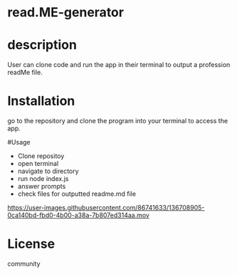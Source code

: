 # read.ME-generator

# description 
User can clone code and run the app in their terminal to output a profession readMe file. 

# Installation 
go to the repository and clone the program into your terminal to access the app. 

#Usage 
  - Clone repositoy
  - open terminal 
  - navigate to directory 
  - run node index.js 
  - answer prompts
  - check files for outputted readme.md file


https://user-images.githubusercontent.com/86741633/136708905-0ca140bd-fbd0-4b00-a38a-7b807ed314aa.mov

# License 
community


